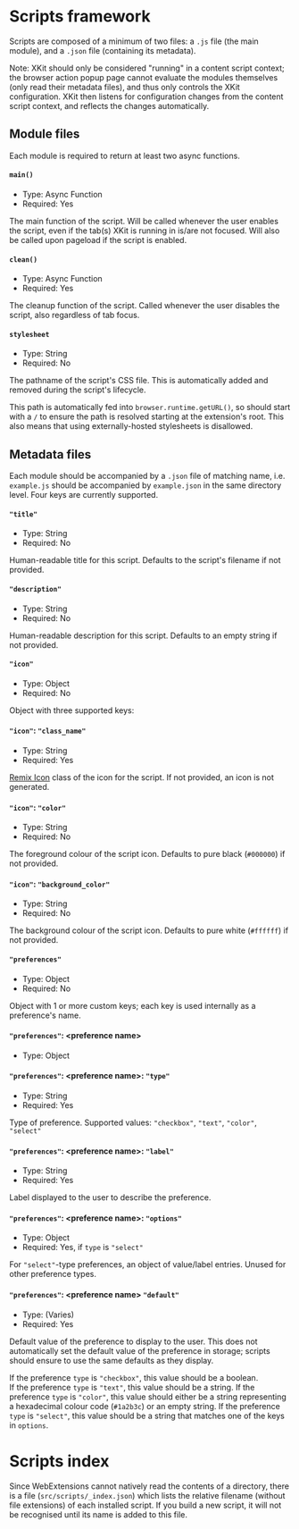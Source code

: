 # Scripts framework

Scripts are composed of a minimum of two files: a `.js` file (the main module), and a `.json` file (containing its metadata).

Note: XKit should only be considered "running" in a content script context; the browser action popup page cannot evaluate the modules themselves (only read their metadata files), and thus only controls the XKit configuration. XKit then listens for configuration changes from the content script context, and reflects the changes automatically.

## Module files

Each module is required to return at least two async functions.

#### `main()`
- Type: Async Function
- Required: Yes

The main function of the script. Will be called whenever the user enables the script, even if the tab(s) XKit is running in is/are not focused. Will also be called upon pageload if the script is enabled.

#### `clean()`
- Type: Async Function
- Required: Yes

The cleanup function of the script. Called whenever the user disables the script, also regardless of tab focus.

#### `stylesheet`
- Type: String
- Required: No

The pathname of the script's CSS file. This is automatically added and removed during the script's lifecycle.

This path is automatically fed into `browser.runtime.getURL()`, so should start with a `/` to ensure the path is resolved starting at the extension's root. This also means that using externally-hosted stylesheets is disallowed.

## Metadata files

Each module should be accompanied by a `.json` file of matching name, i.e. `example.js` should be accompanied by `example.json` in the same directory level. Four keys are currently supported.

#### `"title"`
- Type: String
- Required: No

Human-readable title for this script. Defaults to the script's filename if not provided.

#### `"description"`
- Type: String
- Required: No

Human-readable description for this script. Defaults to an empty string if not provided.

#### `"icon"`
- Type: Object
- Required: No

Object with three supported keys:

#### `"icon"`: `"class_name"`
- Type: String
- Required: Yes

[Remix Icon](https://remixicon.com/) class of the icon for the script. If not provided, an icon is not generated.

#### `"icon"`: `"color"`
- Type: String
- Required: No

The foreground colour of the script icon. Defaults to pure black (`#000000`) if not provided.

#### `"icon"`: `"background_color"`
- Type: String
- Required: No

The background colour of the script icon. Defaults to pure white (`#ffffff`) if not provided.

#### `"preferences"`
- Type: Object
- Required: No

Object with 1 or more custom keys; each key is used internally as a preference's name.

#### `"preferences"`: \<preference name\>
- Type: Object

#### `"preferences"`: \<preference name\>: `"type"`
- Type: String
- Required: Yes

Type of preference. Supported values: `"checkbox"`, `"text"`, `"color"`, `"select"`

#### `"preferences"`: \<preference name\>: `"label"`
- Type: String
- Required: Yes

Label displayed to the user to describe the preference.

#### `"preferences"`: \<preference name\>: `"options"`
- Type: Object
- Required: Yes, if `type` is `"select"`

For `"select"`-type preferences, an object of value/label entries. Unused for other preference types.

#### `"preferences"`: \<preference name\> `"default"`
- Type: (Varies)
- Required: Yes

Default value of the preference to display to the user. This does not automatically set the default value of the preference in storage; scripts should ensure to use the same defaults as they display.

If the preference `type` is `"checkbox"`, this value should be a boolean.  
If the preference `type` is `"text"`, this value should be a string.
If the preference `type` is `"color"`, this value should either be a string representing a hexadecimal colour code (`#1a2b3c`) or an empty string.
If the preference `type` is `"select"`, this value should be a string that matches one of the keys in `options`.

# Scripts index

Since WebExtensions cannot natively read the contents of a directory, there is a file (`src/scripts/_index.json`) which lists the relative filename (without file extensions) of each installed script. If you build a new script, it will not be recognised until its name is added to this file.
